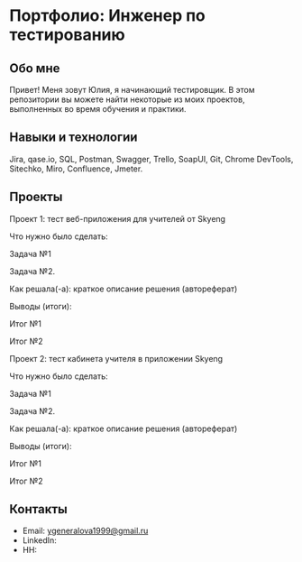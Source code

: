 # Портфолио: Инженер по тестированию
## Обо мне
Привет! Меня зовут Юлия, я начинающий тестировщик.
В этом репозитории вы можете найти некоторые из моих проектов, выполненных во время обучения и практики.
## Навыки и технологии
Jira, qase.io, SQL, Postman, Swagger, Trello,
SoapUI, Git, Chrome DevTools, Sitechko, Miro, Confluence, Jmeter.
## Проекты
Проект 1: тест веб-приложения для учителей от Skyeng

Что нужно было сделать:

Задача №1

Задача №2.

Как решала(-а): краткое описание решения (автореферат)

Выводы (итоги):

Итог №1

Итог №2

Проект 2: тест кабинета учителя в приложении Skyeng

Что нужно было сделать:

Задача №1

Задача №2.

Как решала(-а): краткое описание решения (автореферат)

Выводы (итоги):

Итог №1

Итог №2
## Контакты
- Email: ygeneralova1999@gmail.ru
- LinkedIn: 
- HH:
